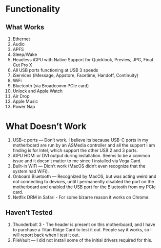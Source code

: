 # Functionality

## What Works

1. Ethernet
2. Audio
3. APFS
4. Sleep/Wake
5. Headless iGPU with Native Support for Quicklook, Preview, JPG, Final Cut Pro X
6. All USB ports functioning at USB 3 speeds
7. iServices (iMessage, Appstore, Facetime, Handoff, Continuity)
8. WiFi
9. Bluetooth (via Broadcomm PCIe card)
10. Unlock and Apple Watch
11. Air Drop
12. Apple Music
13. Power Nap

# What Doesn’t Work

1. USB-c ports — Don’t work. I believe its because USB-C ports in my motherboard are run by an ASMedia controller and all the support I am finding is for Intel, which support the other USB 2 and 3 ports.
2. iGPU HDMI or DVI output during installation. Seems to be a common issue and it doesn’t matter to me since I installed via Vega Card.
3. Built-in WiFi — Didn’t work (MacOS didn’t even recognize that the system had WiFi).
4. Onboard Bluetooth — Recognized by MacOS, but was acting weird and not connecting to devices, until I permanently disabled the port on the motherboard and enabled the USB port for the Bluetooth from my PCIe card.
5. Netflix DRM in Safari - For some bizarre reason it works on Chrome.

## Haven’t Tested

1. Thunderbolt 3 - The header is present on this motherboard, and I have to purchase a Titan Ridge Card to test it out. People say it works, so I will report back when I test it out.
2. FileVault — I did not install some of the initial drivers required for this.
